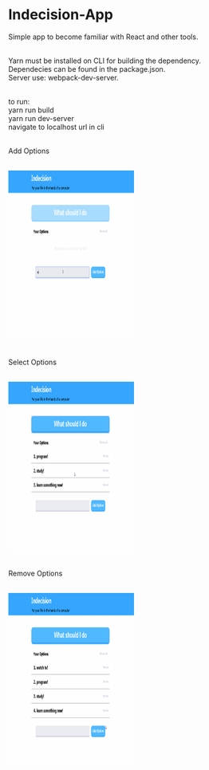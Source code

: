 # Indecision-App
Simple app to become familiar with React and other tools.

<br/>Yarn must be installed on CLI for building the dependency.
<br/>Dependecies can be found in the package.json.
<br/>Server use: webpack-dev-server.

<br/>to run:
  <br/>yarn run build
  <br/>yarn run dev-server
  <br/>navigate to localhost url in cli


<br/>Add Options

<br/><img height="342px" border="black solid 1px" display="block" margin-left="auto" margin-right="auto" width="50%" src="/resources/indecision_app_add_options.gif"  title="adding options"/>

<br/>Select Options

<br/><img height="342px" border="black solid 1px" display="block" margin-left="auto" margin-right="auto" width="50%" src="/resources/indecision_app_select_options.gif" title="selecting options"/>

<br/>Remove Options

<br/><img height="342px" border="black solid 1px" display="block" margin-left="auto" margin-right="auto" width="50%" src="/resources/indecision_app_remove_options.gif" title="removing options"/>
